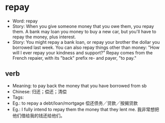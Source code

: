 # repay

- Word: repay
- Story: When you give someone money that you owe them, you repay them. A bank may loan you money to buy a new car, but you'll have to repay the money, plus interest.
- Story: You might repay a bank loan, or repay your brother the dollar you borrowed last week. You can also repay things other than money: "How will I ever repay your kindness and support?" Repay comes from the French repaier, with its "back" prefix re- and payer, "to pay."

## verb

- Meaning: to pay back the money that you have borrowed from sb
- Chinese: 归还；偿还；清偿
- Tags: 
- Eg.: to repay a debt/loan/mortgage 偿还债务╱贷款╱按揭贷款
- Eg.: I fully intend to repay them the money that they lent me. 我非常想把他们借给我的钱还给他们。

